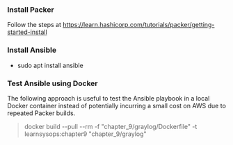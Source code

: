 ### Install Packer

Follow the steps at https://learn.hashicorp.com/tutorials/packer/getting-started-install

### Install Ansible

* sudo apt install ansible

### Test Ansible using Docker

The following approach is useful to test the Ansible playbook in a local Docker container instead of potentially incurring a small cost on AWS due to repeated Packer builds.

> docker build --pull --rm -f "chapter_9/graylog/Dockerfile" -t learnsysops:chapter9 "chapter_9/graylog"